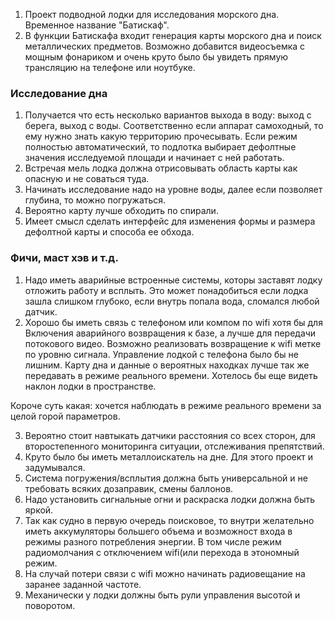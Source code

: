 1. Проект подводной лодки для исследования морского дна. Временное название "Батискаф".
2. В функции Батискафа входит генерация карты морского дна и поиск металлических предметов. Возможно добавится видеосъемка с мощным фонариком и очень круто было бы увидеть прямую трансляцию на телефоне или ноутбуке.

### Исследование дна
1. Получается что есть несколько вариантов выхода в воду: выход с берега, выход с воды. Соответственно если аппарат самоходный, то ему нужно знать какую территорию прочесывать. Если режим полностью автоматический, то подлотка выбирает дефолтные значения исследуемой площади и начинает с ней работать.
2. Встречая мель лодка должна отрисовывать область карты как опасную и не соваться туда.
3. Начинать исследование надо на уровне воды, далее если позволяет глубина, то можно погружаться.
4. Вероятно карту лучше обходить по спирали.
5. Имеет смысл сделать интерфейс для изменения формы и размера дефолтной карты и способа ее обхода.


### Фичи, маст хэв и т.д.
1. Надо иметь аварийные встроенные системы, которы заставят лодку отложить работу и всплыть. Это может понадобиться если лодка зашла слишком глубоко, если внутрь попала вода, сломался любой датчик.
2. Хорошо бы иметь связь с телефоном или компом по wifi хотя бы для Включения аварийного возвращения к базе, а лучше для передачи потокового видео. Возможно реализовать возвращение к wifi метке по уровню сигнала. Управление лодкой с телефона было бы не лишним. Карту дна и данные о вероятных находках лучше так же передавать в режиме реального времени. Хотелось бы еще видеть наклон лодки в пространстве.

Короче суть какая: хочется наблюдать в режиме реального времени за целой горой параметров.

3. Вероятно стоит навтыкать датчики расстояния со всех сторон, для второстепенного мониторинга ситуации, отслеживания препятствий.
4. Круто было бы иметь металлоискатель на дне. Для этого проект и задумывался.
5. Система погружения/всплытия должна быть универсальной и не требовать всяких дозаправик, смены баллонов.
6. Надо установить сигнальные огни и раскраска лодки должна быть яркой.
7. Так как судно в первую очередь поисковое, то внутри желательно иметь аккумуляторы большего объема и возможност входа в режимы разного потребления энергии. В том числе режим радиомолчания с отключением wifi(или перехода в этономный режим.
8. На случай потери связи с wifi можно начинать радиовещание на заранее заданной частоте.
9. Механически у лодки должны быть рули управления высотой и поворотом.
